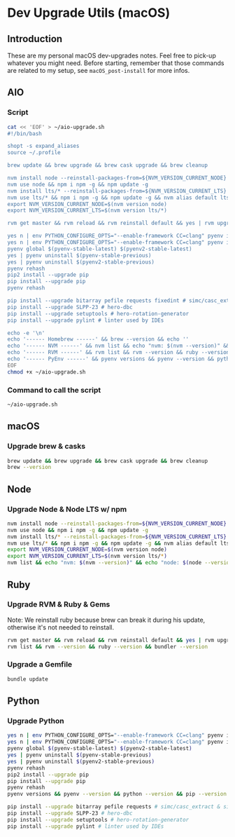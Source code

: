 # Dev Upgrade Utils (macOS)

## Introduction

These are my personal macOS dev-upgrades notes. Feel free to pick-up whatever you might need.
Before starting, remember that those commands are related to my setup, see `macOS_post-install` for more infos.

## AIO

### Script

```bash
cat << 'EOF' > ~/aio-upgrade.sh
#!/bin/bash

shopt -s expand_aliases
source ~/.profile

brew update && brew upgrade && brew cask upgrade && brew cleanup

nvm install node --reinstall-packages-from=${NVM_VERSION_CURRENT_NODE}
nvm use node && npm i npm -g && npm update -g
nvm install lts/* --reinstall-packages-from=${NVM_VERSION_CURRENT_LTS}
nvm use lts/* && npm i npm -g && npm update -g && nvm alias default lts/*
export NVM_VERSION_CURRENT_NODE=$(nvm version node)
export NVM_VERSION_CURRENT_LTS=$(nvm version lts/*)

rvm get master && rvm reload && rvm reinstall default && yes | rvm upgrade default && rvm use default && gem update

yes n | env PYTHON_CONFIGURE_OPTS="--enable-framework CC=clang" pyenv install $(pyenv-stable-latest)
yes n | env PYTHON_CONFIGURE_OPTS="--enable-framework CC=clang" pyenv install $(pyenv2-stable-latest)
pyenv global $(pyenv-stable-latest) $(pyenv2-stable-latest)
yes | pyenv uninstall $(pyenv-stable-previous)
yes | pyenv uninstall $(pyenv2-stable-previous)
pyenv rehash
pip2 install --upgrade pip
pip install --upgrade pip
pyenv rehash

pip install --upgrade bitarray pefile requests fixedint # simc/casc_extract & simc/dbc_extract
pip install --upgrade SLPP-23 # hero-dbc
pip install --upgrade setuptools # hero-rotation-generator
pip install --upgrade pylint # linter used by IDEs

echo -e '\n'
echo '------ Homebrew ------' && brew --version && echo ''
echo '------ NVM ------' && nvm list && echo "nvm: $(nvm --version)" && echo "node: $(node --version)" && echo "npm: $(npm --version)" && echo ''
echo '------ RVM ------' && rvm list && rvm --version && ruby --version && bundler --version && echo ''
echo '------ PyEnv ------' && pyenv versions && pyenv --version && python --version && pip --version && python2 --version && pip2 --version && echo ''
EOF
chmod +x ~/aio-upgrade.sh
```

### Command to call the script

```bash
~/aio-upgrade.sh
```

## macOS

### Upgrade brew & casks

```bash
brew update && brew upgrade && brew cask upgrade && brew cleanup
brew --version
```

## Node

### Upgrade Node & Node LTS w/ npm

```bash
nvm install node --reinstall-packages-from=${NVM_VERSION_CURRENT_NODE}
nvm use node && npm i npm -g && npm update -g
nvm install lts/* --reinstall-packages-from=${NVM_VERSION_CURRENT_LTS}
nvm use lts/* && npm i npm -g && npm update -g && nvm alias default lts/*
export NVM_VERSION_CURRENT_NODE=$(nvm version node)
export NVM_VERSION_CURRENT_LTS=$(nvm version lts/*)
nvm list && echo "nvm: $(nvm --version)" && echo "node: $(node --version)" && echo "npm: $(npm --version)"
```

## Ruby

### Upgrade RVM & Ruby & Gems

Note: We reinstall ruby because brew can break it during his update, otherwise it's not needed to reinstall.

```bash
rvm get master && rvm reload && rvm reinstall default && yes | rvm upgrade default && rvm use default && gem update
rvm list && rvm --version && ruby --version && bundler --version
```

### Upgrade a Gemfile

```bash
bundle update
```

## Python

### Upgrade Python

```bash
yes n | env PYTHON_CONFIGURE_OPTS="--enable-framework CC=clang" pyenv install $(pyenv-stable-latest)
yes n | env PYTHON_CONFIGURE_OPTS="--enable-framework CC=clang" pyenv install $(pyenv2-stable-latest)
pyenv global $(pyenv-stable-latest) $(pyenv2-stable-latest)
yes | pyenv uninstall $(pyenv-stable-previous)
yes | pyenv uninstall $(pyenv2-stable-previous)
pyenv rehash
pip2 install --upgrade pip
pip install --upgrade pip
pyenv rehash
pyenv versions && pyenv --version && python --version && pip --version && python2 --version && pip2 --version

pip install --upgrade bitarray pefile requests # simc/casc_extract & simc/dbc_extract
pip install --upgrade SLPP-23 # hero-dbc
pip install --upgrade setuptools # hero-rotation-generator
pip install --upgrade pylint # linter used by IDEs
```
